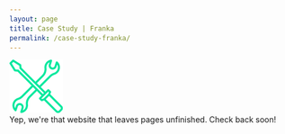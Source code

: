 ```yaml
---
layout: page
title: Case Study | Franka
permalink: /case-study-franka/
---
```


<div class="people" style="height: 50%">
    <img class="peopleIcon" src="../images/serv-icon.png">
    <div class="integSubText">Yep, we're that website that leaves pages unfinished. Check back soon!
    </div>
    
</div>
